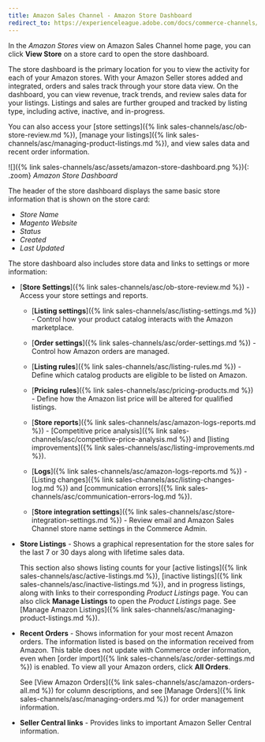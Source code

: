 ```yaml
---
title: Amazon Sales Channel - Amazon Store Dashboard
redirect_to: https://experienceleague.adobe.com/docs/commerce-channels/amazon/manage/amazon-store-dashboard.html
---
```


In the _Amazon Stores_ view on Amazon Sales Channel home page, you can click **View Store** on a store card to open the store dashboard.

The store dashboard is the primary location for you to view the activity for each of your Amazon stores. With your Amazon Seller stores added and integrated, orders and sales track through your store data view. On the dashboard, you can view revenue, track trends, and review sales data for your listings. Listings and sales are further grouped and tracked by listing type, including active, inactive, and in-progress.

You can also access your [store settings]({% link sales-channels/asc/ob-store-review.md %}), [manage your listings]({% link sales-channels/asc/managing-product-listings.md %}), and view sales data and recent order information.

![]({% link sales-channels/asc/assets/amazon-store-dashboard.png %}){: .zoom}
_Amazon Store Dashboard_

The header of the store dashboard displays the same basic store information that is shown on the store card:

- _Store Name_
- _Magento Website_
- _Status_
- _Created_
- _Last Updated_

The store dashboard also includes store data and links to settings or more information:

- [**Store Settings**]({% link sales-channels/asc/ob-store-review.md %}) - Access your store settings and reports.

   - [**Listing settings**]({% link sales-channels/asc/listing-settings.md %}) - Control how your product catalog interacts with the Amazon marketplace.

   - [**Order settings**]({% link sales-channels/asc/order-settings.md %}) - Control how Amazon orders are managed.

   - [**Listing rules**]({% link sales-channels/asc/listing-rules.md %}) - Define which catalog products are eligible to be listed on Amazon.

   - [**Pricing rules**]({% link sales-channels/asc/pricing-products.md %}) - Define how the Amazon list price will be altered for qualified listings.

   - [**Store reports**]({% link sales-channels/asc/amazon-logs-reports.md %}) - [Competitive price analysis]({% link sales-channels/asc/competitive-price-analysis.md %}) and [listing improvements]({% link sales-channels/asc/listing-improvements.md %}).

   - [**Logs**]({% link sales-channels/asc/amazon-logs-reports.md %}) - [Listing changes]({% link sales-channels/asc/listing-changes-log.md %}) and [communication errors]({% link sales-channels/asc/communication-errors-log.md %}).

   - [**Store integration settings**]({% link sales-channels/asc/store-integration-settings.md %}) - Review email and Amazon Sales Channel store name settings in the Commerce Admin.

- **Store Listings** - Shows a graphical representation for the store sales for the last 7 or 30 days along with lifetime sales data.

   This section also shows listing counts for your [active listings]({% link sales-channels/asc/active-listings.md %}), [inactive listings]({% link sales-channels/asc/inactive-listings.md %}), and in progress listings, along with links to their corresponding _Product Listings_ page. You can also click **Manage Listings** to open the _Product Listings_ page. See [Manage Amazon Listings]({% link sales-channels/asc/managing-product-listings.md %}).

- **Recent Orders** - Shows information for your most recent Amazon orders. The information listed is based on the information received from Amazon. This table does not update with Commerce order information, even when [order import]({% link sales-channels/asc/order-settings.md %}) is enabled. To view all your Amazon orders, click **All Orders**.

   See [View Amazon Orders]({% link sales-channels/asc/amazon-orders-all.md %}) for column descriptions,  and see [Manage Orders]({% link sales-channels/asc/managing-orders.md %}) for order management information.

- **Seller Central links** - Provides links to important Amazon Seller Central information.
